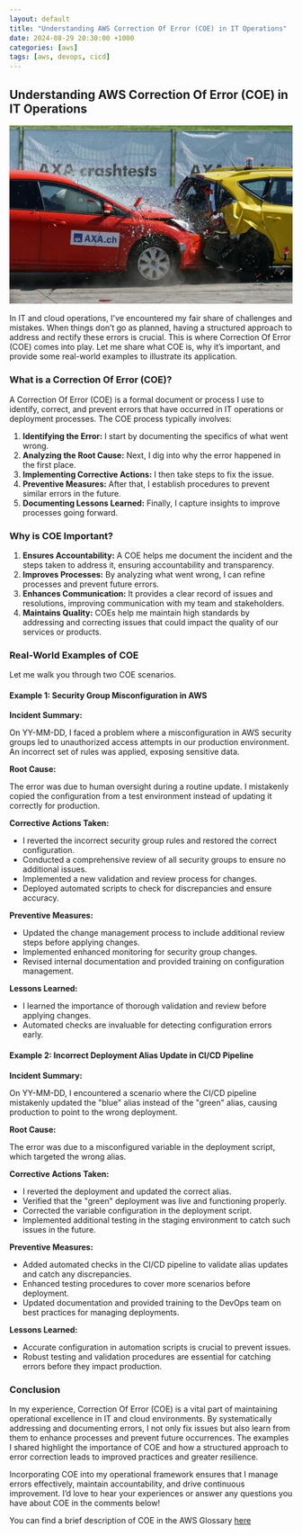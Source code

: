 ```yaml
---
layout: default
title: "Understanding AWS Correction Of Error (COE) in IT Operations"
date: 2024-08-29 20:30:00 +1000
categories: [aws]
tags: [aws, devops, cicd]
---
```


## Understanding AWS Correction Of Error (COE) in IT Operations

![Crash](/images/car-crash.jpg)

In IT and cloud operations, I've encountered my fair share of challenges and mistakes. When things don’t go as planned, having a structured approach to address and rectify these errors is crucial. This is where Correction Of Error (COE) comes into play. Let me share what COE is, why it’s important, and provide some real-world examples to illustrate its application.

### **What is a Correction Of Error (COE)?**

A Correction Of Error (COE) is a formal document or process I use to identify, correct, and prevent errors that have occurred in IT operations or deployment processes. The COE process typically involves:

1. **Identifying the Error:** I start by documenting the specifics of what went wrong.
2. **Analyzing the Root Cause:** Next, I dig into why the error happened in the first place.
3. **Implementing Corrective Actions:** I then take steps to fix the issue.
4. **Preventive Measures:** After that, I establish procedures to prevent similar errors in the future.
5. **Documenting Lessons Learned:** Finally, I capture insights to improve processes going forward.

### **Why is COE Important?**

1. **Ensures Accountability:** A COE helps me document the incident and the steps taken to address it, ensuring accountability and transparency.
2. **Improves Processes:** By analyzing what went wrong, I can refine processes and prevent future errors.
3. **Enhances Communication:** It provides a clear record of issues and resolutions, improving communication with my team and stakeholders.
4. **Maintains Quality:** COEs help me maintain high standards by addressing and correcting issues that could impact the quality of our services or products.

### **Real-World Examples of COE**

Let me walk you through two COE scenarios.

#### **Example 1: Security Group Misconfiguration in AWS**

**Incident Summary:**

On YY-MM-DD, I faced a problem where a misconfiguration in AWS security groups led to unauthorized access attempts in our production environment. An incorrect set of rules was applied, exposing sensitive data.

**Root Cause:**

The error was due to human oversight during a routine update. I mistakenly copied the configuration from a test environment instead of updating it correctly for production.

**Corrective Actions Taken:**

- I reverted the incorrect security group rules and restored the correct configuration.
- Conducted a comprehensive review of all security groups to ensure no additional issues.
- Implemented a new validation and review process for changes.
- Deployed automated scripts to check for discrepancies and ensure accuracy.

**Preventive Measures:**

- Updated the change management process to include additional review steps before applying changes.
- Implemented enhanced monitoring for security group changes.
- Revised internal documentation and provided training on configuration management.

**Lessons Learned:**

- I learned the importance of thorough validation and review before applying changes.
- Automated checks are invaluable for detecting configuration errors early.

#### **Example 2: Incorrect Deployment Alias Update in CI/CD Pipeline**

**Incident Summary:**

On YY-MM-DD, I encountered a scenario where the CI/CD pipeline mistakenly updated the "blue" alias instead of the "green" alias, causing production to point to the wrong deployment.

**Root Cause:**

The error was due to a misconfigured variable in the deployment script, which targeted the wrong alias.

**Corrective Actions Taken:**

- I reverted the deployment and updated the correct alias.
- Verified that the "green" deployment was live and functioning properly.
- Corrected the variable configuration in the deployment script.
- Implemented additional testing in the staging environment to catch such issues in the future.

**Preventive Measures:**

- Added automated checks in the CI/CD pipeline to validate alias updates and catch any discrepancies.
- Enhanced testing procedures to cover more scenarios before deployment.
- Updated documentation and provided training to the DevOps team on best practices for managing deployments.

**Lessons Learned:**

- Accurate configuration in automation scripts is crucial to prevent issues.
- Robust testing and validation procedures are essential for catching errors before they impact production.

### **Conclusion**

In my experience, Correction Of Error (COE) is a vital part of maintaining operational excellence in IT and cloud environments. By systematically addressing and documenting errors, I not only fix issues but also learn from them to enhance processes and prevent future occurrences. The examples I shared highlight the importance of COE and how a structured approach to error correction leads to improved practices and greater resilience.

Incorporating COE into my operational framework ensures that I manage errors effectively, maintain accountability, and drive continuous improvement. I’d love to hear your experiences or answer any questions you have about COE in the comments below!

You can find a brief description of COE in the AWS Glossary [here](https://wa.aws.amazon.com/wat.concept.coe.en.html)
